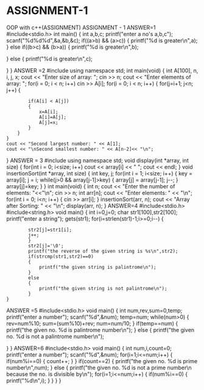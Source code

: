 # ASSIGNMENT-1
OOP with c++(ASSIGNMENT)
        ASSIGNMENT -  1
ANSWER=1  #include<stdio.h>
int main()
{
int a,b,c;
printf("enter a no's a,b,c");
scanf("%d%d%d",&a,&b,&c);
if((a>b) && (a>c))
{
    printf("%d is greater\n",a);
}
else if((b>c) && (b>a))
{
    printf("%d is greater\n",b);

}
else
{
    printf("%d is greater\n",c);

}
}
ANSWER =2 #include<iostream>
using namespace std;
int main(void)
{
    int A[100], n, i, j, x;
    cout << "Enter size of array: ";
    cin >> n;
    cout << "Enter elements of array: ";
    for(i = 0; i < n; i++)
        cin >> A[i];
    for(i = 0; i < n; i++)
    {
        for(j=i+1; j<n; j++)
        {

            if(A[i] < A[j])
            {
                x=A[i];
                A[i]=A[j];
                A[j]=x;
            }
        }
    }
    cout << "Second largest number: " << A[1];
    cout << "\nSecond smallest number: " << A[n-2]<< "\n";
}
ANSWER = 3 #include<iostream>
using namespace std;
void display(int *array, int size)
{
    for(int i = 0; i<size; i++)
        cout << array[i] << " ";
    cout << endl;
}
void insertionSort(int *array, int size)
{
    int key, j;
    for(int i = 1; i<size; i++)
    {
        key = array[i];
        j = i;
        while(j>0 && array[j-1]>key)
        {
            array[j] = array[j-1];
            j--;
        }
        array[j]=key;
    }
}
int main(void)
{
  int n;
  cout << "Enter the number of elements: "<<"\n";
  cin >> n;
  int arr[n];
  cout << "Enter elements: " << "\n";
  for(int i = 0; i<n; i++)
  {
      cin >> arr[i];
  }
  insertionSort(arr, n);
  cout << "Array after Sorting: " << "\n";
  display(arr, n);
}
ANSWER=4 #include<stdio.h>
#include<string.h>
void main()
{
    int i=0,j=0;
    char str1[100],str2[100];
    printf("enter a string");
    gets(str1);
    for(i=strlen(str1)-1;i>=0;i--)
        {

            str2[j]=str1[i];
            j++;
            }
            str2[j]='\0';
            printf("the reverse of the given string is %s\n",str2);
            if(strcmp(str1,str2)==0)
            {
                printf("the given string is palintrome\n");
            }
            else
            {
                printf("the given string is not palintrome\n");
            }
    }
ANSWER =5 #include<stdio.h>
void main()
{
int num,rev,sum=0,temp;
printf("enter a number");
scanf("%d",&num);
temp=num;
while(num>0)
{
rev=num%10;
sum=(sum%10)+rev;
num=num/10;
}
if(temp==num)
{
printf("the given no. %d is palintrome number\n");
}
else
{
printf("the given no. %d is not a palintrome number\n");

}
}
ANSWER=6 #include<stdio.h>
void main()
{
int num,i,count=0;
printf("enter a number");
scanf("%d",&num);
for(i=1;i<=num;i++)
{
if(num%i==0)
{
count++;
}
}
if(count==2)
{
printf("the given no. %d is prime number\n",num);
}
else
{
printf("the given no. %d is not a prime number\n because the no. is divisible by\n");
for(i=1;i<=num;i++)
{
if(num%i==0)
{
printf("%d\n",i);
}
}
}
}

